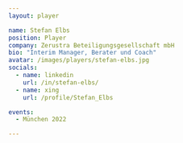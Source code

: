 ```yaml
---
layout: player

name: Stefan Elbs
position: Player
company: Zerustra Beteiligungsgesellschaft mbH
bio: "Interim Manager, Berater und Coach"
avatar: /images/players/stefan-elbs.jpg
socials:
  - name: linkedin
    url: /in/stefan-elbs/
  - name: xing
    url: /profile/Stefan_Elbs

events:
  - München 2022

---
```

